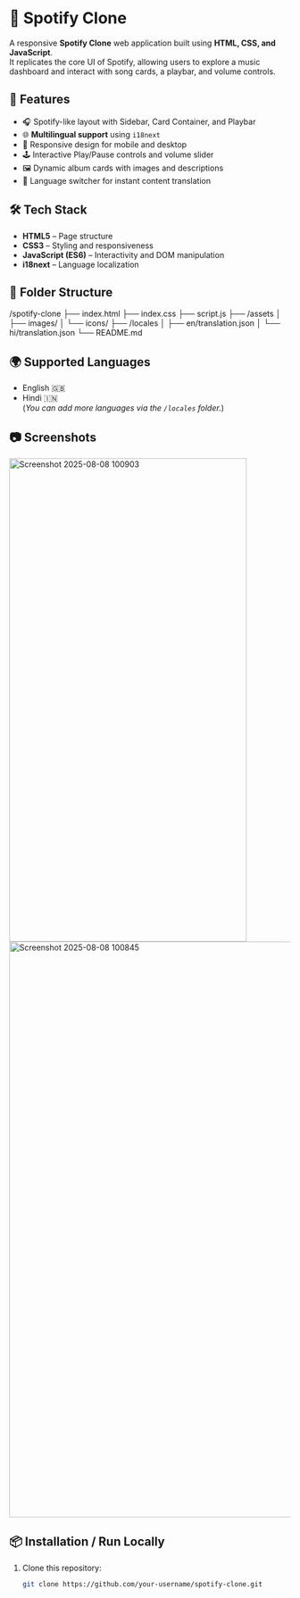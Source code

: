 # 🎵 Spotify Clone

A responsive **Spotify Clone** web application built using **HTML, CSS, and JavaScript**.  
It replicates the core UI of Spotify, allowing users to explore a music dashboard and interact with song cards, a playbar, and volume controls.

## 🚀 Features

- 🎧 Spotify-like layout with Sidebar, Card Container, and Playbar
- 🌐 **Multilingual support** using `i18next`
- 🎨 Responsive design for mobile and desktop
- 🕹️ Interactive Play/Pause controls and volume slider
- 🖼️ Dynamic album cards with images and descriptions
- 🔄 Language switcher for instant content translation

## 🛠️ Tech Stack

- **HTML5** – Page structure
- **CSS3** – Styling and responsiveness
- **JavaScript (ES6)** – Interactivity and DOM manipulation
- **i18next** – Language localization

## 📁 Folder Structure

/spotify-clone
├── index.html
├── index.css
├── script.js
├── /assets
│ ├── images/
│ └── icons/
├── /locales
│ ├── en/translation.json
│ └── hi/translation.json
└── README.md

## 🌍 Supported Languages

- English 🇬🇧
- Hindi 🇮🇳  
(*You can add more languages via the `/locales` folder.*)

## 📷 Screenshots
<img width="425" height="866" alt="Screenshot 2025-08-08 100903" src="https://github.com/user-attachments/assets/5b30e210-e65e-449b-b717-6aeb2bca2174" />


<img width="1920" height="1032" alt="Screenshot 2025-08-08 100845" src="https://github.com/user-attachments/assets/66db520f-9e2a-41c9-be30-a8b0c9989298" />


## 📦 Installation / Run Locally

1. Clone this repository:
   ```bash
   git clone https://github.com/your-username/spotify-clone.git
